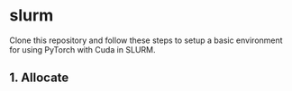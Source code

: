 # slurm

Clone this repository and follow these steps to setup a basic environment for using PyTorch with Cuda in SLURM.

## 1. Allocate 
